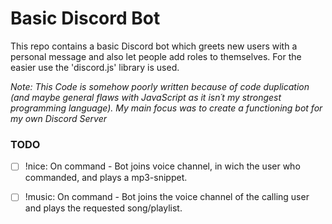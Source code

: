 # Basic Discord Bot

This repo contains a basic Discord bot which greets new users with a personal message and also let people add roles to themselves.
For the easier use the 'discord.js' library is used.

*Note: This Code is somehow poorly written because of code duplication (and maybe general flaws with JavaScript as it isn´t my strongest programming language). My main focus was to create a functioning bot for my own Discord Server*

### TODO

- [ ] !nice: On command - Bot joins voice channel, in wich the user who commanded, and plays a mp3-snippet.

- [ ] !music: On command - Bot joins the voice channel of the calling user and plays the requested song/playlist.
